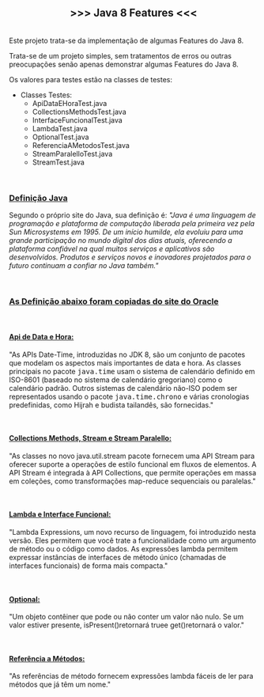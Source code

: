 <h2 style="text-align:center"><strong>&gt;&gt;&gt; Java 8&nbsp;Features &lt;&lt;&lt;</strong></h2>

<p><br />
Este projeto trata-se da implementa&ccedil;&atilde;o de algumas Features do Java 8.</p>

<p>Trata-se de um projeto simples, sem tratamentos de erros ou outras preocupa&ccedil;&otilde;es sen&atilde;o apenas demonstrar algumas Features do Java 8.</p>

<p>Os valores para testes est&atilde;o na classes de testes:</p>

<ul>
	<li>Classes Testes:
	<ul>
		<li>ApiDataEHoraTest.java</li>
		<li>CollectionsMethodsTest.java</li>
		<li>InterfaceFuncionalTest.java</li>
		<li>LambdaTest.java</li>
		<li>OptionalTest.java</li>
		<li>ReferenciaAMetodosTest.java</li>
		<li>StreamParalelloTest.java</li>
		<li>StreamTest.java</li>
	</ul>
	</li>
</ul>

<p>&nbsp;</p>

<h3><u>Defini&ccedil;&atilde;o Java</u></h3>

<p>Segundo o pr&oacute;prio site do Java, sua defini&ccedil;&atilde;o &eacute;: <em>&quot;Java &eacute; uma linguagem de programa&ccedil;&atilde;o e plataforma de computa&ccedil;&atilde;o liberada pela primeira vez pela Sun Microsystems em 1995. De um in&iacute;cio humilde, ela evoluiu para uma grande participa&ccedil;&atilde;o no mundo digital dos dias atuais, oferecendo a plataforma confi&aacute;vel na qual muitos servi&ccedil;os e aplicativos s&atilde;o desenvolvidos. Produtos e servi&ccedil;os novos e inovadores projetados para o futuro continuam a confiar no Java tamb&eacute;m.&quot;</em></p>

<p>&nbsp;</p>

<h3><u>As Defini&ccedil;&atilde;o abaixo foram copiadas do <a href="https://www.oracle.com/java/technologies/javase/8-whats-new.html">site do Oracle</a></u></h3>

<br />
<h4><strong><u>Api de Data e Hora:</u></strong></h4>
&quot;As APIs Date-Time, introduzidas no JDK 8, s&atilde;o um conjunto de pacotes que modelam os aspectos mais importantes de data e hora.&nbsp;As classes principais no pacote&nbsp;<tt>java.time</tt>&nbsp;usam o sistema de calend&aacute;rio definido em ISO-8601 (baseado no sistema de calend&aacute;rio gregoriano) como o calend&aacute;rio padr&atilde;o.&nbsp;Outros sistemas de calend&aacute;rio n&atilde;o-ISO podem ser representados usando o pacote&nbsp;<tt>java.time.chrono</tt>&nbsp;e v&aacute;rias cronologias predefinidas, como Hijrah e budista tailand&ecirc;s, s&atilde;o fornecidas.&quot;</p>

<br />
<h4><strong><u>Collections Methods, Stream e Stream Paralello:</u></strong></h4>
&quot;As classes no novo java.util.stream pacote fornecem uma API Stream para oferecer suporte a opera&ccedil;&otilde;es de estilo funcional em fluxos de elementos. A API Stream &eacute; integrada &agrave; API Collections, que permite opera&ccedil;&otilde;es em massa em cole&ccedil;&otilde;es, como transforma&ccedil;&otilde;es map-reduce sequenciais ou paralelas.&quot;</p>

<br />
<h4><u><strong>Lambda e Interface Funcional:</strong></u></h4>
&quot;Lambda Expressions, um novo recurso de linguagem, foi introduzido nesta vers&atilde;o. Eles permitem que voc&ecirc; trate a funcionalidade como um argumento de m&eacute;todo ou o c&oacute;digo como dados. As express&otilde;es lambda permitem expressar inst&acirc;ncias de interfaces de m&eacute;todo &uacute;nico (chamadas de interfaces funcionais) de forma mais compacta.&quot;</p>

<br />
<h4><p><strong><u>Optional:</u></strong></h4>
&quot;Um objeto cont&ecirc;iner que pode ou n&atilde;o conter um valor n&atilde;o nulo. Se um valor estiver presente, isPresent()retornar&aacute; truee get()retornar&aacute; o valor.&quot;</p>

<br />
<h4><u><strong>Refer&ecirc;ncia a M&eacute;todos:</strong></u></h4>
&quot;As refer&ecirc;ncias de m&eacute;todo fornecem express&otilde;es lambda f&aacute;ceis de ler para m&eacute;todos que j&aacute; t&ecirc;m um nome.&quot;

<p>&nbsp;</p>

<p>&nbsp;</p>

<address>&nbsp;</address>
